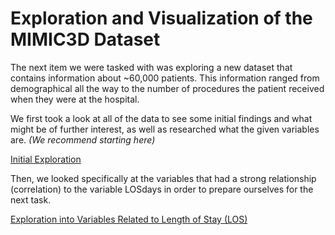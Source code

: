 # Exploration and Visualization of the MIMIC3D Dataset

The next item we were tasked with was exploring a new dataset that contains information about ~60,000 patients. This information ranged from demographical all the way to the number of procedures the patient received when they were at the hospital. 

We first took a look at all of the data to see some initial findings and what might be of further interest, as well as researched what the given variables are. *(We recommend starting here)* 

[Initial Exploration](https://github.com/EvaGostiuk/MAT4376-project-2-team-3/blob/master/MIMIC3D_DataSet/01-Initial.md)

Then, we looked specifically at the variables that had a strong relationship (correlation) to the variable LOSdays in order to prepare ourselves for the next task. 

[Exploration into Variables Related to Length of Stay (LOS)](https://github.com/EvaGostiuk/MAT4376-project-2-team-3/blob/master/MIMIC3D_DataSet/02-LOS_Exploration.md)
